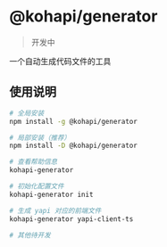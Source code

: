# @kohapi/generator

> 开发中

一个自动生成代码文件的工具

## 使用说明

```bash
# 全局安装
npm install -g @kohapi/generator

# 局部安装（推荐）
npm install -D @kohapi/generator

# 查看帮助信息
kohapi-generator

# 初始化配置文件
kohapi-generator init

# 生成 yapi 对应的前端文件
kohapi-generator yapi-client-ts

# 其他待开发
```